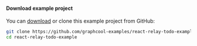 #### Download example project 

You can [download](https://github.com/graphcool-examples/react-relay-todo-example) or clone this example project from GitHub:

```sh
git clone https://github.com/graphcool-examples/react-relay-todo-example.git
cd react-relay-todo-example
```

